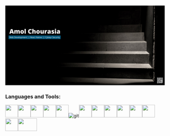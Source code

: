 
![banner image](https://github.com/amolchourasia27/amolchourasia27/blob/main/Amol%20Chourasia.jpg?raw=true)

<div background-color: #eff0f1>
<h3 align="left">Languages and Tools:</h3>
<p align="left"> 
<img src="https://cdn.jsdelivr.net/gh/devicons/devicon/icons/c/c-original.svg"  width="40"height="40"padding="10"/><img src="https://cdn.jsdelivr.net/gh/devicons/devicon/icons/cplusplus/cplusplus-original.svg" width="40" height="40"padding="10" /><img src="https://cdn.jsdelivr.net/gh/devicons/devicon/icons/html5/html5-original.svg" width="40" height="40" padding="10"/><img src="https://cdn.jsdelivr.net/gh/devicons/devicon/icons/css3/css3-original.svg" width="40" height="40"padding="10"/><img src="https://cdn.jsdelivr.net/gh/devicons/devicon/icons/javascript/javascript-original.svg"  width="40" height="40"/ padding="10"><img src="https://www.vectorlogo.zone/logos/git-scm/git-scm-icon.svg" alt="git" width="40" height="40"/><img src="https://cdn.jsdelivr.net/gh/devicons/devicon/icons/mongodb/mongodb-plain-wordmark.svg"  width="40" height="40" padding="10"/><img src="https://cdn.jsdelivr.net/gh/devicons/devicon/icons/react/react-original.svg"width="40" height="40"padding="10" /><img src="https://cdn.jsdelivr.net/gh/devicons/devicon/icons/nodejs/nodejs-plain-wordmark.svg" width="40" height="40"padding="10"/><img src="https://cdn.jsdelivr.net/gh/devicons/devicon/icons/heroku/heroku-original.svg" width="40" height="40"padding="10" /><img src="https://cdn.jsdelivr.net/gh/devicons/devicon/icons/linux/linux-original.svg"width="40" height="40"padding="10" /><img src="https://cdn.jsdelivr.net/gh/devicons/devicon/icons/bash/bash-plain.svg"width="40" height="40"padding="10" /><img src="https://raw.githubusercontent.com/simple-icons/simple-icons/6cdb8aec5e2330482a7bd1ed39572926353c2931/icons/owasp.svg"width="40" height="40"padding="10" /><a src="https://www.wireshark.org/"><img src="https://www.vectorlogo.zone/logos/wireshark/wireshark-ar21.svg"  width="60" height="40"padding="10"/></a>
</p>
</div>
